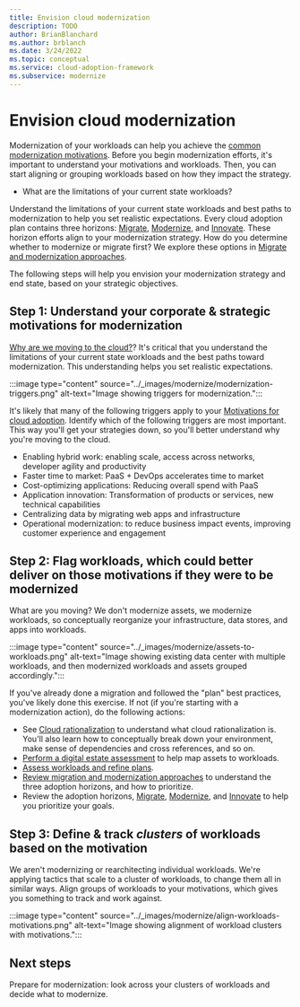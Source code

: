 ```yaml
---
title: Envision cloud modernization
description: TODO
author: BrianBlanchard
ms.author: brblanch
ms.date: 3/24/2022
ms.topic: conceptual
ms.service: cloud-adoption-framework
ms.subservice: modernize
---
```

<!--Acrolinx:98, TODO: meta description, more info for bulleted list? lines 30-35
As a < type of user >, I want < what? > so that < why? >-->
# Envision cloud modernization

Modernization of your workloads can help you achieve the [common modernization motivations](../strategy/business-outcomes/data-innovations.md#data-innovations). Before you begin modernization efforts, it's important to understand your motivations and workloads. Then, you can start aligning or grouping workloads based on how they impact the strategy.

- What are the limitations of your current state workloads?

Understand the limitations of your current state workloads and best paths to modernization to help you set realistic expectations. Every cloud adoption plan contains three horizons: [Migrate](../get-started/migrate.md), [Modernize](index.md), and [Innovate](../get-started/innovate.md). These horizon efforts align to your modernization strategy. How do you determine whether to modernize or migrate first? We explore these options in [Migrate and modernization approaches](../adopt/migrate-modernize-approaches.md).

The following steps will help you envision your modernization strategy and end state, based on your strategic objectives.

## Step 1: Understand your corporate & strategic motivations for modernization

[Why are we moving to the cloud?](../strategy/motivations.md)? It's critical that you understand the limitations of your current state workloads and the best paths toward modernization. This understanding helps you set realistic expectations.

:::image type="content" source="../_images/modernize/modernization-triggers.png" alt-text="Image showing triggers for modernization.":::

It's likely that many of the following triggers apply to your [Motivations for cloud adoption](../strategy/motivations.md). Identify which of the following triggers are most important. This way you'll get your strategies down, so you'll better understand why you're moving to the cloud.

- Enabling hybrid work: enabling scale, access across networks, developer agility and productivity
- Faster time to market: PaaS + DevOps accelerates time to market
- Cost-optimizing applications: Reducing overall spend with PaaS
- Application innovation: Transformation of products or services, new technical capabilities
- Centralizing data by migrating web apps and infrastructure
- Operational modernization: to reduce business impact events, improving customer experience and engagement

<!--Further expand on each of these?-->
## Step 2: Flag workloads, which could better deliver on those motivations if they were to be modernized

What are you moving? We don't modernize assets, we modernize workloads, so conceptually reorganize your infrastructure, data stores, and apps into workloads.

:::image type="content" source="../_images/modernize/assets-to-workloads.png" alt-text="Image showing existing data center with multiple workloads, and then modernized workloads and assets grouped accordingly.":::

<!--link to breaking down adopt flow-->

If you've already done a migration and followed the "plan" best practices, you've likely done this exercise. If not (if you're starting with a modernization action), do the following actions:

- See [Cloud rationalization](/azure/cloud-adoption-framework/digital-estate/5-rs-of-rationalization) to understand what cloud rationalization is. You'll also learn how to conceptually break down your environment, make sense of dependencies and cross references, and so on.
- [Perform a digital estate assessment](../plan/contoso-migration-assessment.md) to help map assets to workloads.
- [Assess workloads and refine plans](/migrate/azure-migration-guide/assess.md).
- [Review migration and modernization approaches](migrate-modernize-approaches.md) to understand the three adoption horizons,  and how to prioritize.
- Review the adoption horizons, [Migrate](../../migrate/index.md), [Modernize](index.md), and [Innovate](../../innovate/index.md) to help you prioritize your goals.

## Step 3: Define & track *clusters* of workloads based on the motivation

 We aren't modernizing or rearchitecting individual workloads. We're applying tactics that scale to a cluster of workloads, to change them all in similar ways. Align groups of workloads to your motivations, which gives you something to track and work against.

:::image type="content" source="../_images/modernize/align-workloads-motivations.png" alt-text="Image showing alignment of workload clusters with motivations.":::

## Next steps

Prepare for modernization: look across your clusters of workloads and decide what to modernize.
<!--link-->
